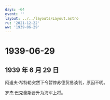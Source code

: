 ```yaml
---
days: -64
event: ''
layout: ../../layouts/Layout.astro
ru: '2021-12-22'
ww: '1939-06-29'
---
```


# 1939-06-29

## 1939 年 6 月 29 日

阿道夫·希特勒突然下令暂停苏德贸易谈判，原因不明。

罗杰·巴克豪斯晋升为海军上将。